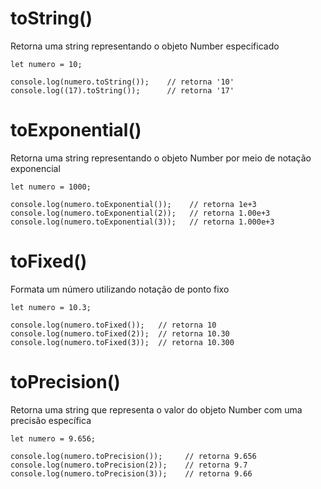 # toString()
Retorna uma string representando o objeto Number especificado

    let numero = 10;

    console.log(numero.toString());    // retorna '10'
    console.log((17).toString());      // retorna '17'

# toExponential()
Retorna uma string representando o objeto Number por meio de notação exponencial

    let numero = 1000; 
   
    console.log(numero.toExponential());    // retorna 1e+3
    console.log(numero.toExponential(2));   // retorna 1.00e+3
    console.log(numero.toExponential(3));   // retorna 1.000e+3

# toFixed()
Formata um número utilizando notação de ponto fixo

    let numero = 10.3;
    
    console.log(numero.toFixed());   // retorna 10
    console.log(numero.toFixed(2));  // retorna 10.30
    console.log(numero.toFixed(3));  // retorna 10.300

# toPrecision()
Retorna uma string que representa o valor do objeto Number com uma precisão específica

    let numero = 9.656;

    console.log(numero.toPrecision());     // retorna 9.656 
    console.log(numero.toPrecision(2));    // retorna 9.7
    console.log(numero.toPrecision(3));    // retorna 9.66
